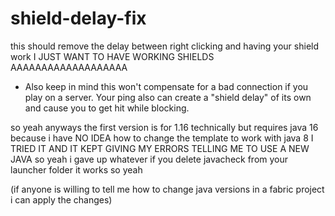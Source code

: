 # shield-delay-fix
this should remove the delay between right clicking and having your shield work I JUST WANT TO HAVE WORKING SHIELDS AAAAAAAAAAAAAAAAAAA

* Also keep in mind this won't compensate for a bad connection if you play on a server. Your ping also can create a "shield delay" of its own and cause you to get hit while blocking.

so yeah anyways the first version is for 1.16 technically but requires java 16 because i have NO IDEA how to change the template to work with java 8 I TRIED IT AND IT KEPT GIVING MY ERRORS TELLING ME TO USE A NEW JAVA so yeah i gave up whatever if you delete javacheck from your launcher folder it works so yeah

(if anyone is willing to tell me how to change java versions in a fabric project i can apply the changes)
